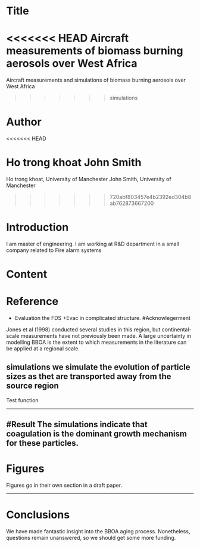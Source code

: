 # Title 
<<<<<<< HEAD
 Aircraft measurements of biomass burning aerosols over West Africa
=======
  Aircraft measurements and simulations of biomass burning aerosols over West Africa
>>>>>>> simulations

# Author
<<<<<<< HEAD

 Ho trong khoat
 John Smith
=======
 Ho trong khoat, University of Manchester
 John Smith, University of Manchester
>>>>>>> 720abf803457e4b2392ed304b8ab762873667200

# Introduction 
I am master of engineering. I am working at R&D department in a small company related to Fire alarm systems

# Content
# Reference
 - Evaluation the FDS +Evac in complicated structure. 
#Acknowlegerment

Jones et al (1998) conducted several studies in this region,
but continental-scale measurements have not previously been made.
A large uncertainty in modelling BBOA is the extent to which
measurements in the literature can be applied at a regional scale.

simulations
we simulate the evolution of particle sizes as thet are transported
away from the source region
----------------------------
Test function

----------------------------
#Result
The simulations indicate that coagulation is the dominant growth
mechanism for these particles.
---------------------
# Figures
Figures go in their own section in a draft paper.

---------------------
# Conclusions
We have made fantastic insight into the BBOA aging process. 
Nonetheless, questions remain unanswered, so we should get some more funding.
